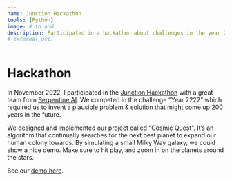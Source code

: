 ```yaml
---
name: Junction Hackathon
tools: [Python]
image: # to add
description: Participated in a hackathon about challenges in the year 2222.
# external_url: 
---
```


# Hackathon

In November 2022, I participated in the [Junction Hackathon](https://www.hackjunction.com/) with a great team from [Serpentine AI](https://serpentine.ai/). We competed in the challenge “Year 2222” which required us to invent a plausible problem & solution that might come up 200 years in the future.

We designed and implemented our project called “Cosmic Quest”. It’s an algorithm that continually searches for the next best planet to expand our human colony towards. By simulating a small Milky Way galaxy, we could show a nice demo. Make sure to hit play, and zoom in on the planets around the stars.

See our [demo here](https://junction-2022-cosmic-quest.vercel.app/).

<!-- More information can be found on our [project page](https://app.hackjunction.com/projects/junction-2022-1/view/636575a33b628c004dbefd37). -->
